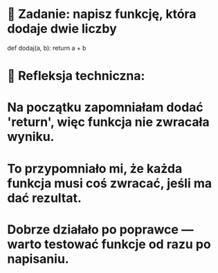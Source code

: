 # 📝 Zadanie: napisz funkcję, która dodaje dwie liczby

def dodaj(a, b):
    return a + b

# 💭 Refleksja techniczna:
# Na początku zapomniałam dodać 'return', więc funkcja nie zwracała wyniku.
# To przypomniało mi, że każda funkcja musi coś zwracać, jeśli ma dać rezultat.
# Dobrze działało po poprawce — warto testować funkcje od razu po napisaniu.
